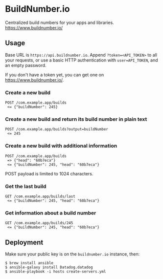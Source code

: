 BuildNumber.io
==============

Centralized build numbers for your apps and libraries. <https://www.buildnumber.io/>

Usage
-----

Base URL is `https://api.buildnumber.io`. Append `?token=<API_TOKEN>` to all your requests, or use a basic HTTP authentication with `user=API_TOKEN`, and an empty password.

If you don't have a token yet, you can get one on <https://www.buildnumber.io/>.

### Create a new build

```
POST /com.example.app/builds
 <= {"buildNumber": 245}
```


### Create a new build and return its build number in plain text

```
POST /com.example.app/builds?output=buildNumber
 <= 245
```


### Create a new build with additional information

```
POST /com.example.app/builds
 => {"head": "60b7eca"}
 <= {"buildNumber": 245, "head": "60b7eca"}
```

POST payload is limited to 1024 characters.

### Get the last build

```
GET /com.example.app/builds/last
 <= {"buildNumber": 245, "head": "60b7eca"}
```

### Get information about a build number

```
GET /com.example.app/builds/245
 <= {"buildNumber": 245, "head": "60b7eca"}
```

Deployment
----------

Make sure your public key is on the `buildnumber.io` instance, then:

```
$ brew install ansible
$ ansible-galaxy install Datadog.datadog
$ ansible-playbook -i hosts create-servers.yml
```